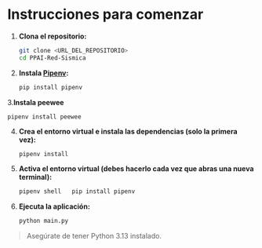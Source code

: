 # Instrucciones para comenzar

1. **Clona el repositorio:**
   ```bash
   git clone <URL_DEL_REPOSITORIO>
   cd PPAI-Red-Sismica
   ```

2. **Instala [Pipenv](https://pipenv.pypa.io/):**
   ```bash
   pip install pipenv
   ```

3.**Instala peewee**
   ```
   pipenv install peewee
   ```

4. **Crea el entorno virtual e instala las dependencias (solo la primera vez):**
   ```bash
   pipenv install
   ```

5. **Activa el entorno virtual (debes hacerlo cada vez que abras una nueva terminal):**
   ```bash
   pipenv shell   pip install pipenv
   ```

6. **Ejecuta la aplicación:**
   ```bash
   python main.py
   ```

> Asegúrate de tener Python 3.13 instalado.
